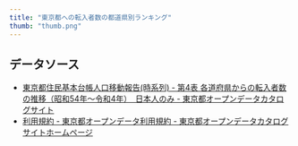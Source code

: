 ```yaml
---
title: "東京都への転入者数の都道県別ランキング"
thumb: "thumb.png"
---
```


<div id="tableauVizContainer">
  <tableau-viz id="tableauViz"       
    src='https://public.tableau.com/views/In-MigrationtoTokyo/Rankings'
    onFirstInteractive="onFirstInteractiveHandler"
    width="1300px"
    height="827px">
  </tableau-viz>
</div>


## データソース
- [東京都住民基本台帳人口移動報告\(時系列\) \- 第4表 各道府県からの転入者数の推移（昭和54年～令和4年）　日本人のみ \- 東京都オープンデータカタログサイト](https://catalog.data.metro.tokyo.lg.jp/dataset/t000003d0000000561/resource/31575dc0-66d2-42fb-81d6-cdb6284bde34)
- [利用規約 \- 東京都オープンデータ利用規約 \- 東京都オープンデータカタログサイトホームページ](https://portal.data.metro.tokyo.lg.jp/terms/)
